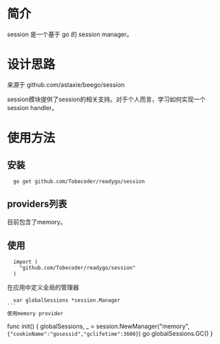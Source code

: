 # 简介

session 是一个基于 go 的 session manager。

# 设计思路

来源于 github.com/astaxie/beego/session

session模块提供了session的相关支持。对于个人而言，学习如何实现一个session handler。  

# 使用方法

## 安装

```
  go get github.com/Tobecoder/readygo/session
```
## providers列表

目前包含了memory。

## 使用

```
  import (
    "github.com/Tobecoder/readygo/session"
  )
```

在应用中定义全局的管理器
```
  var globalSessions *session.Manager
```  
使用memory provider
```
  func init() {
  	globalSessions, _ = session.NewManager("memory", `{"cookieName":"gosessid","gclifetime":3600}`)
  	go globalSessions.GC()
  }
```
